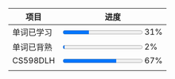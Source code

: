 
| 项目       | 进度                                                          |
| -------- | ----------------------------------------------------------- |
| 单词已学习    | <span><progress max=6546 value=2129></progress> 31% </span> |
| 单词已背熟    | <span><progress max=2129 value=48></progress> 2% </span>    |
| CS598DLH | <span><progress max=100 value=67></progress> 67% </span>    |
|          |                                                             |
